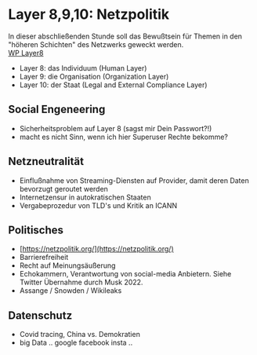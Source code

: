 # Layer 8,9,10: Netzpolitik

In dieser abschließenden Stunde soll das Bewußtsein für Themen in den "höheren Schichten" des Netzwerks geweckt werden.  
[WP Layer8](https://de.wikipedia.org/wiki/Layer_8)

- Layer 8: das Individuum (Human Layer)
- Layer 9: die Organisation (Organization Layer)
- Layer 10: der Staat (Legal and External Compliance Layer)

## Social Engeneering
- Sicherheitsproblem auf Layer 8 (sagst mir Dein Passwort?!)
- macht es nicht Sinn, wenn ich hier Superuser Rechte bekomme?

## Netzneutralität
- Einflußnahme von Streaming-Diensten auf Provider, damit deren Daten bevorzugt geroutet werden
- Internetzensur in autokratischen Staaten
- Vergabeprozedur von TLD's und Kritik an ICANN

## Politisches
- [https://netzpolitik.org/](https://netzpolitik.org/)
- Barrierefreiheit
- Recht auf Meinungsäußerung
- Echokammern, Verantwortung von social-media Anbietern. Siehe Twitter Übernahme durch Musk 2022.
- Assange / Snowden / Wikileaks

## Datenschutz
- Covid tracing, China vs. Demokratien
- big Data .. google facebook insta ..
